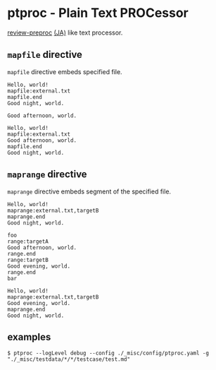 # ptproc - Plain Text PROCessor

[review-preproc](https://github.com/kmuto/review/blob/master/doc/preproc.md) [(JA)](https://github.com/kmuto/review/blob/master/doc/preproc.ja.md) like text processor.

## `mapfile` directive

`mapfile` directive embeds specified file.

```text
Hello, world!
mapfile:external.txt
mapfile.end
Good night, world.
```

```text
Good afternoon, world.
```

```text
Hello, world!
mapfile:external.txt
Good afternoon, world.
mapfile.end
Good night, world.
```

## `maprange` directive

`maprange` directive embeds segment of the specified file.

```text
Hello, world!
maprange:external.txt,targetB
maprange.end
Good night, world.
```

```text
foo
range:targetA
Good afternoon, world.
range.end
range:targetB
Good evening, world.
range.end
bar
```

```text
Hello, world!
maprange:external.txt,targetB
Good evening, world.
maprange.end
Good night, world.
```

## examples

```shell
$ ptproc --logLevel debug --config ./_misc/config/ptproc.yaml -g "./_misc/testdata/*/*/testcase/test.md"
```
